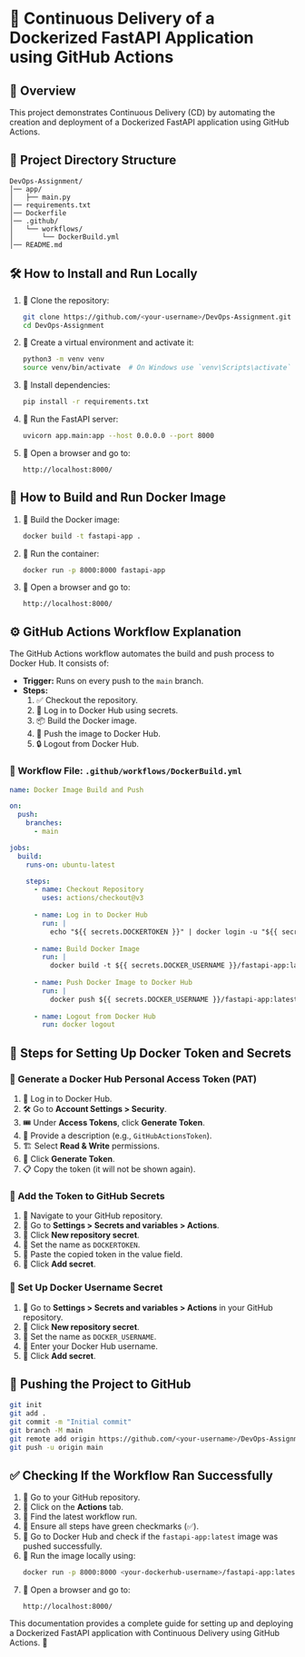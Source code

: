 # 🚀 Continuous Delivery of a Dockerized FastAPI Application using GitHub Actions

## 📌 Overview
This project demonstrates Continuous Delivery (CD) by automating the creation and deployment of a Dockerized FastAPI application using GitHub Actions.

## 📂 Project Directory Structure
```
DevOps-Assignment/
│── app/
│   ├── main.py
│── requirements.txt
│── Dockerfile
│── .github/
│   └── workflows/
│       └── DockerBuild.yml
│── README.md
```

## 🛠️ How to Install and Run Locally

1. 🔹 Clone the repository:
   ```bash
   git clone https://github.com/<your-username>/DevOps-Assignment.git
   cd DevOps-Assignment
   ```

2. 🔹 Create a virtual environment and activate it:
   ```bash
   python3 -m venv venv
   source venv/bin/activate  # On Windows use `venv\Scripts\activate`
   ```

3. 🔹 Install dependencies:
   ```bash
   pip install -r requirements.txt
   ```

4. 🔹 Run the FastAPI server:
   ```bash
   uvicorn app.main:app --host 0.0.0.0 --port 8000
   ```

5. 🔹 Open a browser and go to:
   ```
   http://localhost:8000/
   ```

## 🐳 How to Build and Run Docker Image

1. 🔹 Build the Docker image:
   ```bash
   docker build -t fastapi-app .
   ```

2. 🔹 Run the container:
   ```bash
   docker run -p 8000:8000 fastapi-app
   ```

3. 🔹 Open a browser and go to:
   ```
   http://localhost:8000/
   ```

## ⚙️ GitHub Actions Workflow Explanation
The GitHub Actions workflow automates the build and push process to Docker Hub. It consists of:

- **Trigger:** Runs on every push to the `main` branch.
- **Steps:**
  1. ✅ Checkout the repository.
  2. 🔑 Log in to Docker Hub using secrets.
  3. 📦 Build the Docker image.
  4. 🚀 Push the image to Docker Hub.
  5. 🔒 Logout from Docker Hub.

### 📜 Workflow File: `.github/workflows/DockerBuild.yml`
```yaml
name: Docker Image Build and Push

on:
  push:
    branches:
      - main

jobs:
  build:
    runs-on: ubuntu-latest

    steps:
      - name: Checkout Repository
        uses: actions/checkout@v3
      
      - name: Log in to Docker Hub
        run: |
          echo "${{ secrets.DOCKERTOKEN }}" | docker login -u "${{ secrets.DOCKER_USERNAME }}" --password-stdin
      
      - name: Build Docker Image
        run: |
          docker build -t ${{ secrets.DOCKER_USERNAME }}/fastapi-app:latest .
      
      - name: Push Docker Image to Docker Hub
        run: |
          docker push ${{ secrets.DOCKER_USERNAME }}/fastapi-app:latest
      
      - name: Logout from Docker Hub
        run: docker logout
```

## 🔑 Steps for Setting Up Docker Token and Secrets

### 🔹 Generate a Docker Hub Personal Access Token (PAT)
1. 🔐 Log in to Docker Hub.
2. 🛠️ Go to **Account Settings > Security**.
3. 🎟️ Under **Access Tokens**, click **Generate Token**.
4. 📝 Provide a description (e.g., `GitHubActionsToken`).
5. 🏗️ Select **Read & Write** permissions.
6. 🎯 Click **Generate Token**.
7. 📋 Copy the token (it will not be shown again).

### 🔹 Add the Token to GitHub Secrets
1. 🔹 Navigate to your GitHub repository.
2. 🔹 Go to **Settings > Secrets and variables > Actions**.
3. 🔹 Click **New repository secret**.
4. 🔹 Set the name as `DOCKERTOKEN`.
5. 🔹 Paste the copied token in the value field.
6. 🔹 Click **Add secret**.

### 🔹 Set Up Docker Username Secret
1. 🔹 Go to **Settings > Secrets and variables > Actions** in your GitHub repository.
2. 🔹 Click **New repository secret**.
3. 🔹 Set the name as `DOCKER_USERNAME`.
4. 🔹 Enter your Docker Hub username.
5. 🔹 Click **Add secret**.

## 🚀 Pushing the Project to GitHub
```bash
git init
git add .
git commit -m "Initial commit"
git branch -M main
git remote add origin https://github.com/<your-username>/DevOps-Assignment.git
git push -u origin main
```

## ✅ Checking If the Workflow Ran Successfully
1. 🔹 Go to your GitHub repository.
2. 🔹 Click on the **Actions** tab.
3. 🔹 Find the latest workflow run.
4. 🔹 Ensure all steps have green checkmarks (✅).
5. 🔹 Go to Docker Hub and check if the `fastapi-app:latest` image was pushed successfully.
6. 🔹 Run the image locally using:
   ```bash
   docker run -p 8000:8000 <your-dockerhub-username>/fastapi-app:latest
   ```
7. 🔹 Open a browser and go to:
   ```
   http://localhost:8000/
   ```

This documentation provides a complete guide for setting up and deploying a Dockerized FastAPI application with Continuous Delivery using GitHub Actions. 🎯
